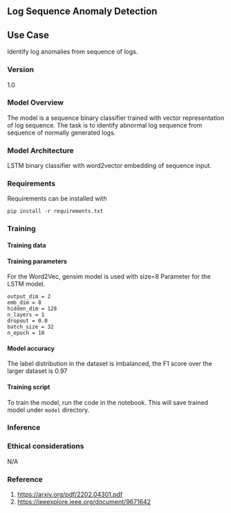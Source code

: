 ## Log Sequence Anomaly Detection

## Use Case
Identify log anomalies from sequence of logs.

### Version
1.0

### Model Overview
The model is a sequence binary classifier trained with vector representation of log sequence. The task is to identify abnormal log sequence from sequence of normally generated logs.

### Model Architecture
LSTM binary classifier with word2vector embedding of sequence input. 

### Requirements

Requirements can be installed with 
```
pip install -r requirements.txt
```

### Training

#### Training data


#### Training parameters

For the Word2Vec, gensim model is used with size=8
Parameter for the LSTM model.
```
output_dim = 2
emb_dim = 8
hidden_dim = 128
n_layers = 1
dropout = 0.0
batch_size = 32
n_epoch = 10
```

#### Model accuracy

The label distribution in the dataset is imbalanced, the F1 score over the larger dataset is 0.97


#### Training script

To train the model, run the code in the notebook. This will save trained model under `model` directory.

### Inference



### Ethical considerations
N/A

### Reference
1. https://arxiv.org/pdf/2202.04301.pdf
2. https://ieeexplore.ieee.org/document/9671642